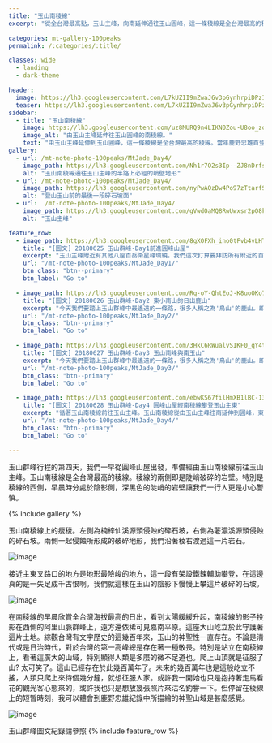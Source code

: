 ```yaml
---
title: "玉山南稜線"
excerpt: "從全台灣最高點，玉山主峰，向南延伸通往玉山圓峰，這一條稜線是全台灣最高的稜線。也是當年鹿野忠雄前往玉山南峰以及首登南玉山行經的路線。"

categories: mt-gallery-100peaks
permalink: /:categories/:title/

classes: wide
  - landing
  - dark-theme

header:
  image: https://lh3.googleusercontent.com/L7kUZII9mZwaJ6v3pGynhrpiDPzIPkbn3_Mw5CdCWruAoLJy8wmULxYJuZwH7koHnNqvqyPvJU1TeK6hp78=w1920-h1080
  teaser: https://lh3.googleusercontent.com/L7kUZII9mZwaJ6v3pGynhrpiDPzIPkbn3_Mw5CdCWruAoLJy8wmULxYJuZwH7koHnNqvqyPvJU1TeK6hp78=w330-h220
sidebar:
  - title: "玉山南稜線"
    image: https://lh3.googleusercontent.com/uz8MURQ9n4LIKN0Zou-U8oo_zqP3XmgogFPBN2l0sm6yjAPbYL4u78nmCkctqmub40E-x0MjZYyr4E9O9tg=w1920-h1080
    image_alt: "由玉山主峰延伸往玉山圓峰的南稜線。"
    text: "由玉山主峰延伸到玉山圓峰，這一條稜線是全台灣最高的稜線。當年鹿野忠雄首登南玉山行經的路線。"
gallery:
  - url: /mt-note-photo-100peaks/MtJade_Day4/
    image_path: https://lh3.googleusercontent.com/Nh1r7O2s3Ip--ZJ8nDrfsayRQkePD3wZLe_ASegl8rgP1fHibU9WkGSdVrcZvLdVeAqGEdlj4lWPbekvCto=w640-h480
    alt: "玉山南稜線通往玉山主峰的半路上必經的峭壁地形"
  - url: /mt-note-photo-100peaks/MtJade_Day4/
    image_path: https://lh3.googleusercontent.com/nyPwAOzDw4Po97zTtarfS_ZVwYx1GeR7-F9LqMBGMEdhNU3ebA2Ab9NerSCglSxL9NTQYUPZEJntwLBLaZQ=w640-h480
    alt: "登山玉山前的最後一段碎石坡面"
  - url:  /mt-note-photo-100peaks/MtJade_Day4/
    image_path: https://lh3.googleusercontent.com/gVwdOaMQ8RwUwxsr2pO8k_yJxLRc3YNGZjg_uLp-AaXcrBJuUrB3_EVLmppey4iP111idZCgLp9-XaeCXUA=w640-h480
    alt: "玉山主峰"

feature_row:
  - image_path: https://lh3.googleusercontent.com/8gXOFXh_ino0tFvb4vLHTOpzHzUFeJ61VyysGqkKczmwbfaAK-D-9CmbA2D6PPCE4jCSNL2pydH1NgyQ2Js=w640-h480
    title: "[圖文] 20180625 玉山群峰-Day1前進圓峰山屋"
    excerpt: "玉山主峰附近有其他八座百岳衛星峰環繞。我們這次打算要拜訪所有附近的百岳，通稱玉山群峰。這次我們拜訪次序為：玉山前峰、東小南山、鹿山、玉山南峰、南玉山、玉山主峰、玉山東峰、玉山西峰。以及我們後來漏掉沒去的玉山北峰。"
    url: "/mt-note-photo-100peaks/MtJade_Day1/"
    btn_class: "btn--primary"
    btn_label: "Go to"

  - image_path: https://lh3.googleusercontent.com/Rq-oY-QhtEoJ-K8uoOKo7_VhQl8ZcfQUp1ubWFw8YHs0QTOj7EIVtqZuS3y98ueuyLJ0oLPWam1RvVxk80Q=w640-h480
    title: "[圖文] 20180626 玉山群峰-Day2 東小南山的日出鹿山"
    excerpt: "今天我們要踏上玉山群峰中最遙遠的一條路，很多人稱之為'鳥山'的鹿山。即使是夏天，海拔超過三千六的圓峰山屋凌晨的溫度可是只有個位數，要爬出睡袋需要下很大的決心。今天我們要爬的山包含東小南山以及鹿山，這兩座山為玉山群峰後四峰之中相對遙遠的兩座百岳。"
    url: "/mt-note-photo-100peaks/MtJade_Day2/"
    btn_class: "btn--primary"
    btn_label: "Go to"

  - image_path: https://lh3.googleusercontent.com/3HkC6RWualvSIKF0_qY4tlRxrjs0i55jtbfLsLve75gYQZdKQTUvDXprd10pDBaip-xkEmNTno3xG65b8TI=w640-h480
    title: "[圖文] 20180627 玉山群峰-Day3 玉山南峰與南玉山"
    excerpt: "今天我們要踏上玉山群峰中最遙遠的一條路，很多人稱之為'鳥山'的鹿山。即使是夏天，海拔超過三千六的圓峰山屋凌晨的溫度可是只有個位數，要爬出睡袋需要下很大的決心。今天我們要爬的山包含東小南山以及鹿山，這兩座山為玉山群峰後四峰之中相對遙遠的兩座百岳。"
    url: "/mt-note-photo-100peaks/MtJade_Day3/"
    btn_class: "btn--primary"
    btn_label: "Go to"

  - image_path: https://lh3.googleusercontent.com/ebwKS67filHmXB1lBC-13ZtNvAgqWlloBhDr4feUL_j7zVgq-NVXrjWCgUgq9mMwNrwp9OJuB4CZShyrm9Y=w640-h480
    title: "[圖文] 20180628 玉山群峰-Day4 圓峰山屋經南稜線攀登玉山主東"
    excerpt: "循著玉山南稜線前往玉山主峰。玉山南稜線從由玉山主峰往南延伸到圓峰，東西兩側一起侵蝕這條稜線，使得這條稜線的地質破碎，走在南稜線上，往左往右看都是斷崖。如果想要知道自己有沒有懼高症，來一趟南稜線就對了。"
    url: "/mt-note-photo-100peaks/MtJade_Day4/"
    btn_class: "btn--primary"
    btn_label: "Go to"

---
```


玉山群峰行程的第四天，我們一早從圓峰山屋出發，準備經由玉山南稜線前往玉山主峰。玉山南稜線是全台灣最高的稜線。稜線的兩側即是陡峭破碎的岩壁。特別是稜線的西側，早晨時分處於陰影側，深黑色的陡峭的岩壁讓我們一行人更是小心警慎。

{% include gallery %}

玉山南稜線上的瘦稜。左側為楠梓仙溪源頭侵蝕的碎石坡，右側為荖濃溪源頭侵蝕的碎石坡。兩側一起侵蝕所形成的破碎地形，我們沿著稜右渡過這一片岩石。

![image](https://lh3.googleusercontent.com/Ap16pW98UyKDcFV4_cdpnO5kka0WaAJwo0KDp6t-XY3HXyBts5boLaPkCNfpZybdsor1l37vxfk83GZzAIU=w1920-h1080)

接近主東叉路口的地方是地形最險峻的地方，這一段有架設鐵鍊輔助攀登，在這邊真的是一失足成千古恨啊。我們就這樣在玉山的陰影下慢慢上攀這片破碎的石坡。

![image](https://lh3.googleusercontent.com/nyPwAOzDw4Po97zTtarfS_ZVwYx1GeR7-F9LqMBGMEdhNU3ebA2Ab9NerSCglSxL9NTQYUPZEJntwLBLaZQ=w1920-h1080)

在南稜線的早晨欣賞全台灣海拔最高的日出，看到太陽緩緩升起，南稜線的影子投影在西側的阿里山脈群峰上，遠方還依稀可見嘉南平原。這座大山屹立於此守護著這片土地。綜觀台灣有文字歷史的這幾百年來，玉山的神聖性一直存在。不論是清代或是日治時代，對於台灣的第一高峰總是存在著一種敬畏。特別是站立在南稜線上，看著這廣大的山域，特別顯得人類是多麼的微不足道也。爬上山頂就是征服了山? 太可笑了。這山已經存在於此幾百萬年了。未來的幾百萬年也是這般屹立不搖，人類只爬上來待個幾分鐘，就想征服人家。或許我一開始也只是抱持著走馬看花的觀光客心態來的，或許我也只是想放幾張照片來沽名釣譽一下。但停留在稜線上的短暫時刻，我可以體會到鹿野忠雄紀錄中所描繪的神聖山域是甚麼感覺。

![image](https://lh3.googleusercontent.com/TK1w__CRnN5BoVDftqpbCHWYmr4JurXTaGnExe9wSLcm_TmBfskMlqnZq__au9ooCZXU0e5JJhKB8ok0dKI=w1920-h1080)  

  
玉山群峰圖文紀錄請參照
{% include feature_row %}